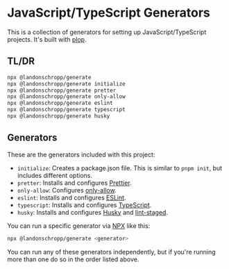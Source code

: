 # JavaScript/TypeScript Generators

This is a collection of generators for setting up JavaScript/TypeScript projects. It's built with
[plop](https://plopjs.com/).

## TL/DR

```bash
npx @landonschropp/generate
npx @landonschropp/generate initialize
npx @landonschropp/generate pretter
npx @landonschropp/generate only-allow
npx @landonschropp/generate eslint
npx @landonschropp/generate typescript
npx @landonschropp/generate husky
```

## Generators

These are the generators included with this project:

- `initialize`: Creates a package.json file. This is similar to `pnpm init`, but includes
  different options.
- `pretter`: Installs and configures [Prettier](https://prettier.io/).
- `only-allow`: Configures [only-allow](https://github.com/pnpm/only-allow).
- `eslint`: Installs and configures [ESLint](https://eslint.org/).
- `typescript`: Installs and configures [TypeScript](https://typescriptlang.org/).
- `husky`: Installs and configures [Husky](https://typicode.github.io/husky/) and
  [lint-staged](https://www.npmjs.com/package/lint-staged).

You can run a specific generator via [NPX](https://github.com/zkat/npx) like this:

```sh
npx @landonschropp/generate <generator>
```

You can run any of these generators independently, but if you're running more than one do so in the
order listed above.
